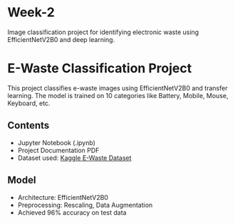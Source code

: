 # Week-2
Image classification project for identifying electronic waste using EfficientNetV2B0 and deep learning.
# E-Waste Classification Project

This project classifies e-waste images using EfficientNetV2B0 and transfer learning. The model is trained on 10 categories like Battery, Mobile, Mouse, Keyboard, etc.

## Contents
- Jupyter Notebook (.ipynb)
- Project Documentation PDF
- Dataset used: [Kaggle E-Waste Dataset](https://www.kaggle.com/datasets/akshat103/e-waste-image-dataset)

## Model
- Architecture: EfficientNetV2B0
- Preprocessing: Rescaling, Data Augmentation
- Achieved 96% accuracy on test data

